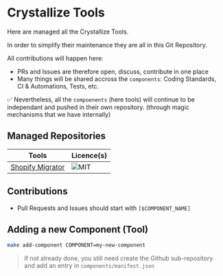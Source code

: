# Crystallize Tools

Here are managed all the Crystallize Tools.

In order to simplify their maintenance they are all in this Git Repository.

All contributions will happen here:

- PRs and Issues are therefore open, discuss, contribute in one place
- Many things will be shared accross the `components`: Coding Standards, CI & Automations, Tests, etc.

✅ Nevertheless, all the `compoenents` (here tools) will continue to be independant and pushed in their own repository. (through magic mechanisms that we have internally)

## Managed Repositories

| Tools                                                                          | Licence(s) |
| ------------------------------------------------------------------------------ | ---------- |
| [Shopify Migrator](https://github.com/CrystallizeAPI/shopify-migration-script) | ![MIT]     |

## Contributions

- Pull Requests and Issues should start with `[$COMPONENT_NAME]`

## Adding a new Component (Tool)

```bash
make add-component COMPONENT=my-new-component
```

> If not already done, you still need create the Github sub-repository and add an entry in `components/manifest.json`

[mit]: https://img.shields.io/badge/license-MIT-green?style=flat-square&labelColor=black
